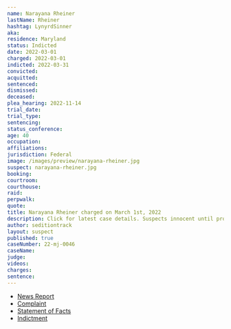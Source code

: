 ```yaml
---
name: Narayana Rheiner
lastName: Rheiner
hashtag: LynyrdSinner
aka:
residence: Maryland
status: Indicted
date: 2022-03-01
charged: 2022-03-01
indicted: 2022-03-31
convicted:
acquitted:
sentenced:
dismissed:
deceased:
plea_hearing: 2022-11-14
trial_date:
trial_type:
sentencing:
status_conference:
age: 40
occupation:
affiliations:
jurisdiction: Federal
image: /images/preview/narayana-rheiner.jpg
suspect: narayana-rheiner.jpg
booking:
courtroom:
courthouse:
raid:
perpwalk:
quote:
title: Narayana Rheiner charged on March 1st, 2022
description: Click for latest case details. Suspects innocent until proven guilty.
author: seditiontrack
layout: suspect
published: true
caseNumber: 22-mj-0046
caseName:
judge:
videos:
charges:
sentence:
---
```

- [News Report](https://www.baltimoresun.com/news/crime/bs-md-cr-fbi-arrests-jan-6-insurrection-20220303-m2kfndbt4zb27cotowncld5eca-story.html)
- [Complaint](https://www.justice.gov/usao-dc/case-multi-defendant/file/1479781/download)
- [Statement of Facts](https://www.justice.gov/usao-dc/case-multi-defendant/file/1479786/download)
- [Indictment](https://extremism.gwu.edu/sites/g/files/zaxdzs2191/f/Narayana%20Rheiner%20Indictment.pdf)
